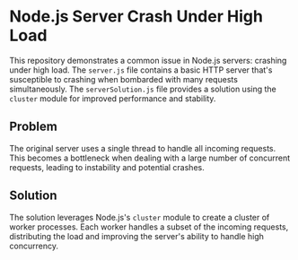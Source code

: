 # Node.js Server Crash Under High Load

This repository demonstrates a common issue in Node.js servers: crashing under high load. The `server.js` file contains a basic HTTP server that's susceptible to crashing when bombarded with many requests simultaneously.  The `serverSolution.js` file provides a solution using the `cluster` module for improved performance and stability.

## Problem

The original server uses a single thread to handle all incoming requests. This becomes a bottleneck when dealing with a large number of concurrent requests, leading to instability and potential crashes. 

## Solution

The solution leverages Node.js's `cluster` module to create a cluster of worker processes. Each worker handles a subset of the incoming requests, distributing the load and improving the server's ability to handle high concurrency.